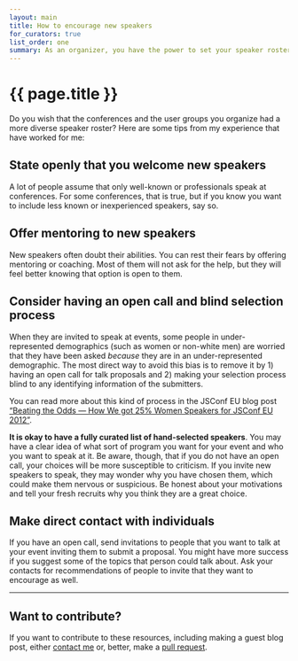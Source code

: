```yaml
---
layout: main
title: How to encourage new speakers
for_curators: true
list_order: one
summary: As an organizer, you have the power to set your speaker roster
---
```


# {{ page.title }}

Do you wish that the conferences and the user groups you organize had a more diverse speaker roster? Here are some tips from my experience that have worked for me:

## State openly that you welcome new speakers

A lot of people assume that only well-known or professionals speak at conferences. For some conferences, that is true, but if you know you want to include less known or inexperienced speakers, say so.

## Offer mentoring to new speakers

New speakers often doubt their abilities. You can rest their fears by offering mentoring or coaching. Most of them will not ask for the help, but they will feel better knowing that option is open to them.

## Consider having an open call and blind selection process

When they are invited to speak at events, some people in under-represented demographics (such as women or non-white men) are worried that they have been asked *because* they are in an under-represented demographic. The most direct way to avoid this bias is to remove it by 1) having an open call for talk proposals and 2) making your selection process blind to any identifying information of the submitters.

You can read more about this kind of process in the JSConf EU blog post [“Beating the Odds — How We got 25% Women Speakers for JSConf EU 2012”](http://2012.jsconf.eu/2012/09/17/beating-the-odds-how-we-got-25-percent-women-speakers.html).

**It is okay to have a fully curated list of hand-selected speakers**. You may have a clear idea of what sort of program you want for your event and who you want to speak at it. Be aware, though, that if you do not have an open call, your choices will be more susceptible to criticism. If you invite new speakers to speak, they may wonder why you have chosen them, which could make them nervous or suspicious. Be honest about your motivations and tell your fresh recruits why you think they are a great choice.

## Make direct contact with individuals

If you have an open call, send invitations to people that you want to talk at your event inviting them to submit a proposal. You might have more success if you suggest some of the topics that person could talk about. Ask your contacts for recommendations of people to invite that they want to encourage as well.

<hr>

## Want to contribute?

If you want to contribute to these resources, including making a guest blog post, either [contact me](http://twitter.com/theophani) or, better, make a [pull request](https://github.com/janl/waaa).
